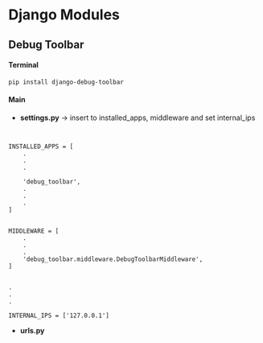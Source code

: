 # Django Modules

## Debug Toolbar

#### Terminal
```
pip install django-debug-toolbar
```

#### Main

* **settings.py** -> insert to installed_apps, middleware and set internal_ips
```


INSTALLED_APPS = [
	.
	.
	.

    'debug_toolbar',
    .
    .
    .
]


MIDDLEWARE = [
	.
	.
	.
    'debug_toolbar.middleware.DebugToolbarMiddleware',
]


.
.
.

INTERNAL_IPS = ['127.0.0.1']

```

* **urls.py**
```

```